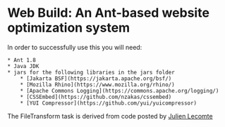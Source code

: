 Web Build: An Ant-based website optimization system
===================================================

In order to successfully use this you will need:

    * Ant 1.8
    * Java JDK
    * jars for the following libraries in the jars folder
        * [Jakarta BSF](https://jakarta.apache.org/bsf/)
        * [Mozilla Rhino](https://www.mozilla.org/rhino/)
        * [Apache Commons Logging](https://commons.apache.org/logging/)
        * [CSSEmbed](https://github.com/nzakas/cssembed)
        * [YUI Compressor](https://github.com/yui/yuicompressor)

The FileTransform task is derived from code posted by [Julien Lecomte](http://www.julienlecomte.net/blog/2007/09/16/)